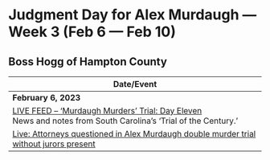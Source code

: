 # Judgment Day for Alex Murdaugh — Week 3 (Feb 6 — Feb 10)

## Boss Hogg of Hampton County 

| Date/Event |
|----|
| **February 6, 2023** |
| [LIVE FEED – ‘Murdaugh Murders’ Trial: Day Eleven](https://www.fitsnews.com/2023/02/06/live-feed-murdaugh-murders-trial-day-eleven/)<br>News and notes from South Carolina’s ‘Trial of the Century.’|
| [Live: Attorneys questioned in Alex Murdaugh double murder trial without jurors present](https://www.postandcourier.com/murdaugh-updates/live-attorneys-questioned-in-alex-murdaugh-double-murder-trial-without-jurors-present/article_08011e30-a5be-11ed-969a-6b34db2a2202.html) |1e30-a5be-11ed-969a-6b34db2a2202.html
